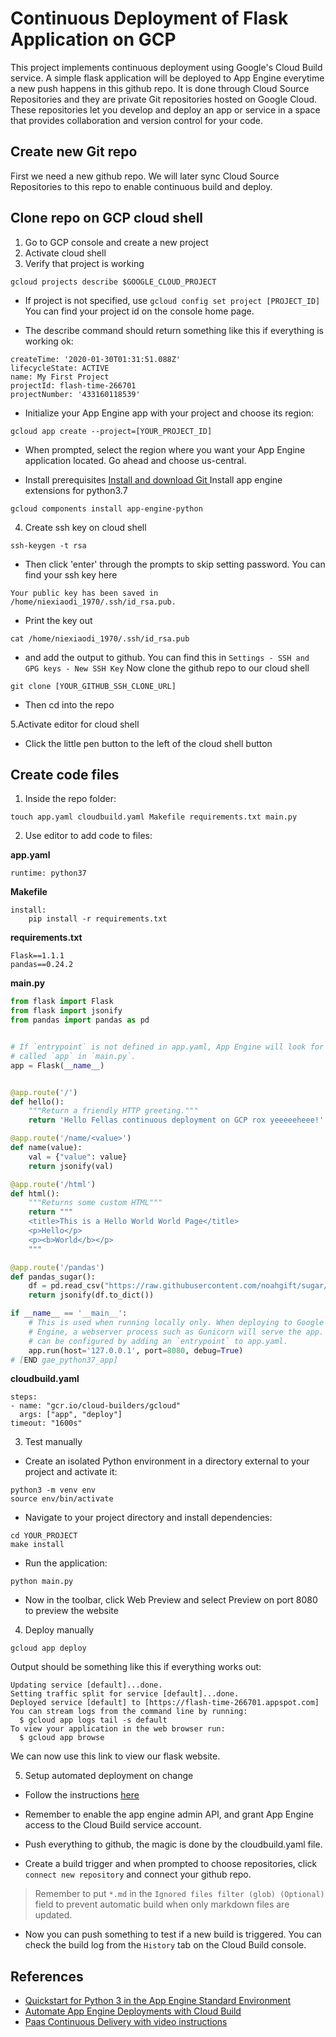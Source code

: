 # Continuous Deployment of Flask Application on GCP
This project implements continuous deployment using Google's Cloud Build service. A simple flask application will be deployed to App Engine everytime a new push happens in this github repo. It is done through Cloud Source Repositories and they are private Git repositories hosted on Google Cloud. These repositories let you develop and deploy an app or service in a space that provides collaboration and version control for your code.


## Create new Git repo
First we need a new github repo. We will later sync Cloud Source Repositories to this repo to enable continuous build and deploy.

## Clone repo on GCP cloud shell
1. Go to GCP console and create a new project
2. Activate cloud shell
3. Verify that project is working 

```gcloud projects describe $GOOGLE_CLOUD_PROJECT```

* If project is not specified, use ```gcloud config set project [PROJECT_ID]``` You can find your project id on the console home page.

* The describe command should return something like this if everything is working ok:
```
createTime: '2020-01-30T01:31:51.088Z'
lifecycleState: ACTIVE
name: My First Project
projectId: flash-time-266701
projectNumber: '433160118539'
```
* Initialize your App Engine app with your project and choose its region:
```
gcloud app create --project=[YOUR_PROJECT_ID]
```

* When prompted, select the region where you want your App Engine application located. Go ahead and choose us-central.

* Install prerequisites
[Install and download Git ](https://git-scm.com/)
Install app engine extensions for python3.7
```
gcloud components install app-engine-python
```
4. Create ssh key on cloud shell

```ssh-keygen -t rsa```

* Then click 'enter' through the prompts to skip setting password. You can find your ssh key here
```
Your public key has been saved in /home/niexiaodi_1970/.ssh/id_rsa.pub.
```
* Print the key out
```
cat /home/niexiaodi_1970/.ssh/id_rsa.pub
```
* and add the output to github. You can find this in `Settings - SSH and GPG keys - New SSH Key`
Now clone the github repo to our cloud shell
```
git clone [YOUR_GITHUB_SSH_CLONE_URL]
```
* Then cd into the repo

5.Activate editor for cloud shell

* Click the little pen button to the left of the cloud shell button

## Create code files

1. Inside the repo folder:
```
touch app.yaml cloudbuild.yaml Makefile requirements.txt main.py
```
2. Use editor to add code to files:

**app.yaml**
```
runtime: python37
```
**Makefile**
```
install:
	pip install -r requirements.txt
```
**requirements.txt**
```
Flask==1.1.1
pandas==0.24.2
```
**main.py**
```python
from flask import Flask
from flask import jsonify
from pandas import pandas as pd


# If `entrypoint` is not defined in app.yaml, App Engine will look for an app
# called `app` in `main.py`.
app = Flask(__name__)


@app.route('/')
def hello():
    """Return a friendly HTTP greeting."""
    return 'Hello Fellas continuous deployment on GCP rox yeeeeeheee!'

@app.route('/name/<value>')
def name(value):
    val = {"value": value}
    return jsonify(val)

@app.route('/html')
def html():
    """Returns some custom HTML"""
    return """
    <title>This is a Hello World World Page</title>
    <p>Hello</p>
    <p><b>World</b></p>
    """

@app.route('/pandas')
def pandas_sugar():
    df = pd.read_csv("https://raw.githubusercontent.com/noahgift/sugar/master/data/education_sugar_cdc_2003.csv")
    return jsonify(df.to_dict())

if __name__ == '__main__':
    # This is used when running locally only. When deploying to Google App
    # Engine, a webserver process such as Gunicorn will serve the app. This
    # can be configured by adding an `entrypoint` to app.yaml.
    app.run(host='127.0.0.1', port=8080, debug=True)
# [END gae_python37_app]
```
**cloudbuild.yaml**
```
steps:
- name: "gcr.io/cloud-builders/gcloud"
  args: ["app", "deploy"]
timeout: "1600s"
```
3. Test manually

* Create an isolated Python environment in a directory external to your project and activate it:
```
python3 -m venv env
source env/bin/activate
```
* Navigate to your project directory and install dependencies:
```
cd YOUR_PROJECT
make install
```
* Run the application:
```
python main.py
```
* Now in the toolbar, click Web Preview and select Preview on port 8080 to preview the website

4. Deploy manually
```
gcloud app deploy
```
Output should be something like this if everything works out:
```
Updating service [default]...done.
Setting traffic split for service [default]...done.
Deployed service [default] to [https://flash-time-266701.appspot.com]
You can stream logs from the command line by running:
  $ gcloud app logs tail -s default
To view your application in the web browser run:
  $ gcloud app browse
```
We can now use this link to view our flask website.

5. Setup automated deployment on change

* Follow the instructions [here](https://cloud.google.com/source-repositories/docs/quickstart-triggering-builds-with-source-repositories)

* Remember to enable the app engine admin API, and grant App Engine access to the Cloud Build service account.

* Push everything to github, the magic is done by the cloudbuild.yaml file.

* Create a build trigger and when prompted to choose repositories, click `connect new repository` and connect your github repo.
	
> Remember to put `*.md` in the `Ignored files filter (glob) (Optional)` field to prevent automatic build when only markdown files are updated.

* Now you can push something to test if a new build is triggered. You can check the build log from the `History` tab on the Cloud Build console.

## References
* [Quickstart for Python 3 in the App Engine Standard Environment](https://cloud.google.com/appengine/docs/standard/python3/quickstart)
* [Automate App Engine Deployments with Cloud Build](https://cloud.google.com/source-repositories/docs/quickstart-triggering-builds-with-source-repositories)
* [Paas Continuous Delivery with video instructions](https://github.com/noahgift/cloud-data-analysis-at-scale/blob/master/topics/paas-continuous-delivery.md)
